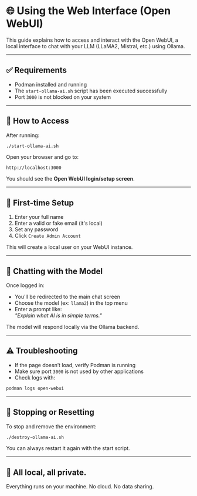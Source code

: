 # 🌐 Using the Web Interface (Open WebUI)

This guide explains how to access and interact with the Open WebUI, a local interface to chat with your LLM (LLaMA2, Mistral, etc.) using Ollama.

---

## ✅ Requirements

- Podman installed and running
- The `start-ollama-ai.sh` script has been executed successfully
- Port `3000` is not blocked on your system

---

## 🧭 How to Access

After running:

```bash
./start-ollama-ai.sh
```

Open your browser and go to:

```
http://localhost:3000
```

You should see the **Open WebUI login/setup screen**.

---

## 👤 First-time Setup

1. Enter your full name
2. Enter a valid or fake email (it's local)
3. Set any password
4. Click `Create Admin Account`

This will create a local user on your WebUI instance.

---

## 💬 Chatting with the Model

Once logged in:

- You'll be redirected to the main chat screen
- Choose the model (ex: `llama2`) in the top menu
- Enter a prompt like:  
  _"Explain what AI is in simple terms."_

The model will respond locally via the Ollama backend.

---

## ⚠️ Troubleshooting

- If the page doesn’t load, verify Podman is running
- Make sure port `3000` is not used by other applications
- Check logs with:

```bash
podman logs open-webui
```

---

## 🔁 Stopping or Resetting

To stop and remove the environment:

```bash
./destroy-ollama-ai.sh
```

You can always restart it again with the start script.

---

## 🧠 All local, all private.

Everything runs on your machine. No cloud. No data sharing.